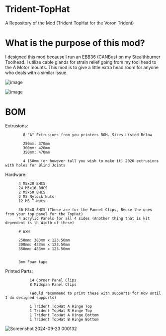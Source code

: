 # Trident-TopHat
A Repository of the Mod (Trident TopHat for the Voron Trident)


# What is the purpose of this mod?

I designed this mod because I run an EBB36 (CANBus) on my Stealthburner Toolhead. I utilize cable glands for strain relief going from my tool head to the A Motor mounts. This mod is to give a little extra head room for anyone who deals with a similar issue. 


![image](https://github.com/user-attachments/assets/97e928ed-e354-4732-ab01-02345c287e6d)


![image](https://github.com/user-attachments/assets/6ad47448-a982-4645-bb89-0ce373b902da)

# BOM

Extrusions: 


            8 "A" Extrusions from you printers BOM. Sizes Listed Below

            250mm: 370mm
            300mm: 420mm
            350mm: 470mm
            
            4 150mm (or however tall you wish to make it) 2020 extrusions with holes for Blind Joints

            


Hardware: 
          
          4 M5x20 BHCS
          24 M5x16 BHCS
          2 M5x50 BHCS
          2 M5 Nylock Nuts
          12 M5 T-Nuts

          36 M3x8 SHCS (These are for the Pannel Clips, Reuse the ones from your top panel for the TopHat)
          4 acrylic Panels for all 4 sides (Another thing that is kit dependent is th Width of these)
          
          # WxH
          
          250mm: 383mm x 123.50mm
          300mm: 433mm x 123.50mm
          350mm: 483mm x 123.50mm
          
          
          3mm Foam tape 

Printed Parts:


               14 Corner Panel Clips
               8 Midspan Panel Clips

               (Would recommend to print these with supports for now until I do designed supports)
               
               1 Trident TopHat A Hinge Top
               1 Trident TopHat B Hinge Top
               1 Trident TopHat A Hinge Bottom
               1 Trident TopHat B Hinge Bottom

               
          


![Screenshot 2024-09-23 000132](https://github.com/user-attachments/assets/498ff589-d402-4fdb-886f-8b89ee4796c9)
